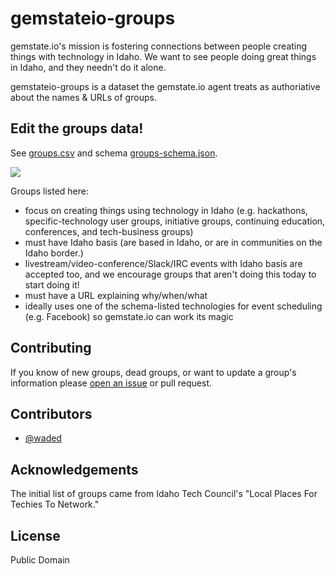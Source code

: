 # gemstateio-groups

gemstate.io's mission is fostering connections between people creating things with technology in Idaho. We want to see people doing great things in Idaho, and they needn't do it alone.

gemstateio-groups is a dataset the gemstate.io agent treats as authoriative about the names & URLs of groups.

## Edit the groups data!

See [groups.csv](https://github.com/waded/gemstateio-groups/blob/master/groups.csv) and schema [groups-schema.json](https://github.com/waded/gemstateio-groups/blob/master/groups-schema.json).

[![](https://travis-ci.org/waded/gemstateio-groups.svg?branch=master)](https://travis-ci.org/waded/gemstateio-groups)

Groups listed here:

- focus on creating things using technology in Idaho (e.g. hackathons, specific-technology user groups, initiative groups, continuing education, conferences, and tech-business groups)
- must have Idaho basis (are based in Idaho, or are in communities on the Idaho border.)
- livestream/video-conference/Slack/IRC events with Idaho basis are accepted too, and we encourage groups that aren't doing this today to start doing it!
- must have a URL explaining why/when/what
- ideally uses one of the schema-listed technologies for event scheduling (e.g. Facebook) so gemstate.io can work its magic

## Contributing
If you know of new groups, dead groups, or want to update a group's information please [open an issue](https://github.com/waded/gemstateio-groups/issues) or pull request.

## Contributors
- [@waded](https://github.com/waded)

## Acknowledgements
The initial list of groups came from Idaho Tech Council's "Local Places For Techies To Network."

## License
Public Domain
